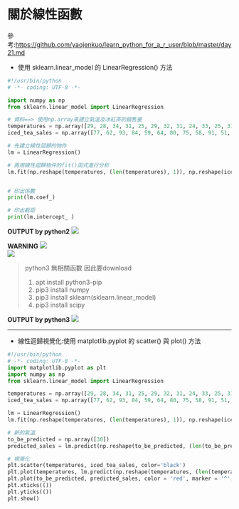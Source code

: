 # 關於線性函數

參考:https://github.com/yaojenkuo/learn_python_for_a_r_user/blob/master/day21.md

* 使用 sklearn.linear_model 的 LinearRegression() 方法



```python
#!/usr/bin/python
# -*- coding: UTF-8 -*-

import numpy as np
from sklearn.linear_model import LinearRegression

# 資料==> 使用np.array來建立氣溫及冰紅茶的銷售量
temperatures = np.array([29, 28, 34, 31, 25, 29, 32, 31, 24, 33, 25, 31, 26, 30])
iced_tea_sales = np.array([77, 62, 93, 84, 59, 64, 80, 75, 58, 91, 51, 73, 65, 84])

# 先建立線性迴歸的物件
lm = LinearRegression()

# 再用線性迴歸物件的fit()函式進行分析
lm.fit(np.reshape(temperatures, (len(temperatures), 1)), np.reshape(iced_tea_sales, (len(iced_tea_sales), 1)))


# 印出係數
print(lm.coef_)

# 印出截距
print(lm.intercept_ )
```

<b>OUTPUT by python2</b>
![](https://i.imgur.com/Ud9Fw1Y.png)

<b>WARNING</b>
![](https://i.imgur.com/9a7EAQs.png)<br>
![](https://i.imgur.com/IkxxkCY.png)

> python3 無相關函數 因此要download
> 1. apt install python3-pip
> 2. pip3 install numpy
> 3. pip3 install sklearn(sklearn.linear_model)
> 4. pip3 install scipy

<b>OUTPUT by python3</b>
![](https://i.imgur.com/AWzkJFo.png)


----

* 線性迴歸視覺化:使用 matplotlib.pyplot 的 scatter() 與 plot() 方法

```python
#!/usr/bin/python
# -*- coding: UTF-8 -*-
import matplotlib.pyplot as plt
import numpy as np
from sklearn.linear_model import LinearRegression

temperatures = np.array([29, 28, 34, 31, 25, 29, 32, 31, 24, 33, 25, 31, 26, 30])
iced_tea_sales = np.array([77, 62, 93, 84, 59, 64, 80, 75, 58, 91, 51, 73, 65, 84])

lm = LinearRegression()
lm.fit(np.reshape(temperatures, (len(temperatures), 1)), np.reshape(iced_tea_sales, (len(iced_tea_sales), 1)))

# 新的氣溫
to_be_predicted = np.array([30])
predicted_sales = lm.predict(np.reshape(to_be_predicted, (len(to_be_predicted), 1)))

# 視覺化
plt.scatter(temperatures, iced_tea_sales, color='black')
plt.plot(temperatures, lm.predict(np.reshape(temperatures, (len(temperatures), 1))), color='blue', linewidth=3)
plt.plot(to_be_predicted, predicted_sales, color = 'red', marker = '^', markersize = 10)
plt.xticks(())
plt.yticks(()) 
plt.show()
```

